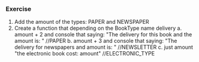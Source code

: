### Exercise

1. Add the amount of the types: PAPER and NEWSPAPER
2. Create a function that depending on the BookType name delivery
a. amount + 2 and console that saying: "The delivery for this book and the amount is: " //PAPER
b. amount + 3 and console that saying: "The delivery for newspapers and amount is: " //NEWSLETTER
c. just amount  "the electronic book cost: amount" //ELECTRONIC_TYPE